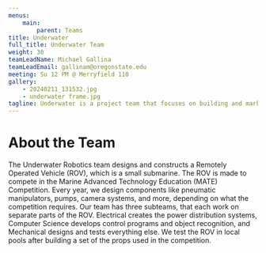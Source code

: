 ```yaml
---
menus: 
    main:
        parent: Teams
title: Underwater
full_title: Underwater Team
weight: 30
teamLeadName: Michael Gallina
teamLeadEmail: gallinam@oregonstate.edu
meeting: Su 12 PM @ Merryfield 110
gallery:
    - 20240211_131532.jpg
    - underwater frame.jpg
tagline: Underwater is a project team that focuses on building and marketing a Remote Operated Vehicle (ROV), designed according to MATE Competition requirements.
---
```


# About the Team

The Underwater Robotics team designs and constructs a Remotely Operated Vehicle (ROV), which is a small submarine. The ROV is made to compete in the Marine Advanced Technology Education (MATE) Competition. Every year, we design components like pneumatic manipulators, pumps, camera systems, and more, depending on what the competition requires. Our team has three subteams, that each work on separate parts of the ROV. Electrical creates the power distribution systems, Computer Science develops control programs and object recognition, and Mechanical designs and tests everything else. We test the ROV in local pools after building a set of the props used in the competition.

<!-- # Getting Involved

Lorem ipsum dolor sit amet, consectetur adipiscing elit, sed do eiusmod tempor incididunt ut labore et dolore magna aliqua. Ut enim ad minim veniam, quis nostrud exercitation ullamco laboris nisi ut aliquip ex ea commodo consequat. 

# Something Else

Lorem ipsum dolor sit amet, consectetur adipiscing elit, sed do eiusmod tempor incididunt ut labore et dolore magna aliqua. Ut enim ad minim veniam, quis nostrud exercitation ullamco laboris nisi ut aliquip ex ea commodo consequat. Duis aute irure dolor in reprehenderit in voluptate velit esse cillum dolore eu fugiat nulla pariatur.  -->